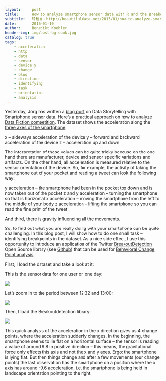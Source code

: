 ```yaml
---
layout:     post
title:      How to analyze smartphone sensor data with R and the BreakoutDetection package
subtitle:   转载自：http://beautifuldata.net/2015/01/how-to-analyze-smartphone-sensor-data-with-r-and-the-breakoutdetection-package/
date:       2015-01-10
author:     Benedikt Koehler
header-img: img/post-bg-cook.jpg
catalog: true
tags:
    - acceleration
    - http
    - data
    - sensor
    - device y
    - change
    - blog
    - direction
    - identifying
    - task
    - orientation
    - analysis
---
```


Yesterday, Jörg has written a [blog post](http://beautifuldata.net/2015/01/data-storytelling-stepwise-abstraction-from-raw-data) on Data Storytelling with Smartphone sensor data. Here’s a practical approach on how to analyze [Data Fiction competition](http://datarella.com/call-for-data-fiction). The dataset shows the acceleration along the [three axes of the smartphone](http://blog.contus.com/how-to-measure-acceleration-in-smartphones-using-accelerometer):

x – sideways acceleration of the device
y – forward and backward acceleration of the device
z – acceleration up and down

The interpretation of these values can be quite tricky because on the one hand there are manufacturer, device and sensor specific variations and artifacts. On the other hand, all acceleration is measured relative to the sensor orientation of the device. So, for example, the activity of taking the smartphone out of your pocket and reading a tweet can look the following way:

y acceleration – the smartphone had been in the pocket top down and is now taken out of the pocket
z and y acceleration – turning the smartphone so that is horizontal
x acceleration – moving the smartphone from the left to the middle of your body
z acceleration – lifting the smartphone so you can read the fine print of the tweet

And third, there is gravity influencing all the movements.

So, to find out what you are really doing with your smartphone can be quite challenging. In this blog post, I will show how to do one small task – identifying breakpoints in the dataset. As a nice side effect, I use this opportunity to introduce an application of the Twitter [BreakoutDetection](https://blog.twitter.com/2014/breakout-detection-in-the-wild) Open Source library (see [Github](https://github.com/twitter/BreakoutDetection)) that can be used for [Behavioral Change Point analysis](http://wiki.cbr.washington.edu/qerm/index.php/Behavioral_Change_Point_Analysis).

First, I load the dataset and take a look at it:

This is the sensor data for one user on one day:

![](http://beautifuldata.net/wp-content/uploads/2015/01/sensor_all.png)


Let’s zoom in to the period between 12:32 and 13:00:

![](http://beautifuldata.net/wp-content/uploads/2015/01/sensor_zoom.png)


Then, I load the Breakoutdetection library:

![](http://beautifuldata.net/wp-content/uploads/2015/01/sensor_breakout.png)


This quick analysis of the acceleration in the x direction gives us 4 change points, where the acceleration suddenly changes. In the beginning, the smartphone seems to lie flat on a horizontal surface – the sensor is reading a value of around 9.8 in positive direction – this means, the gravitational force only effects this axis and not the x and y axes. Ergo: the smartphone is lying flat. But then things change and after a few movements (our change points) the last observation has the smartphone on a position where the x axis has around -9.6 acceleration, i.e. the smartphone is being held in landscape orientation pointing to the right.
